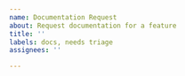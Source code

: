 ```yaml
---
name: Documentation Request
about: Request documentation for a feature
title: ''
labels: docs, needs triage
assignees: ''

---
```


<!---
Tell us which feature you'd like to see documented. 
 - Where would you like that documentation to live (command line usage output, website, github markdown on the repo)? 
- If there are specific attributes or options you'd like to see documented, please include those in the request.
-->
